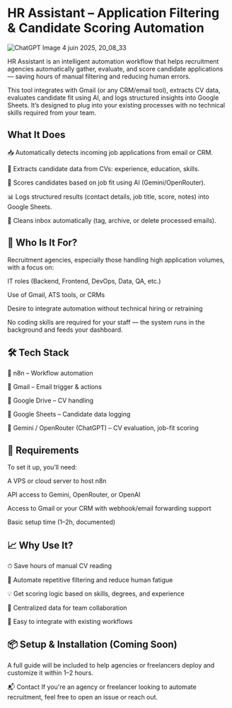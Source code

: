 # HR Assistant – Application Filtering & Candidate Scoring Automation

![ChatGPT Image 4 juin 2025, 20_08_33](https://github.com/user-attachments/assets/6d054c72-c79e-4577-a537-944f5021cd75)



HR Assistant is an intelligent automation workflow that helps recruitment agencies automatically gather, evaluate, and score candidate applications — saving hours of manual filtering and reducing human errors.

This tool integrates with Gmail (or any CRM/email tool), extracts CV data, evaluates candidate fit using AI, and logs structured insights into Google Sheets. It’s designed to plug into your existing processes with no technical skills required from your team.

##  What It Does

📥 Automatically detects incoming job applications from email or CRM.

🧾 Extracts candidate data from CVs: experience, education, skills.

🎯 Scores candidates based on job fit using AI (Gemini/OpenRouter).

📊 Logs structured results (contact details, job title, score, notes) into Google Sheets.

🧼 Cleans inbox automatically (tag, archive, or delete processed emails).

## 💼 Who Is It For?

Recruitment agencies, especially those handling high application volumes, with a focus on:

IT roles (Backend, Frontend, DevOps, Data, QA, etc.)

Use of Gmail, ATS tools, or CRMs

Desire to integrate automation without technical hiring or retraining

No coding skills are required for your staff — the system runs in the background and feeds your dashboard.

## 🛠️ Tech Stack

🔁 n8n – Workflow automation

📧 Gmail – Email trigger & actions

📂 Google Drive – CV handling

📑 Google Sheets – Candidate data logging

🧠 Gemini / OpenRouter (ChatGPT) – CV evaluation, job-fit scoring

## 🔧 Requirements
To set it up, you’ll need:

A VPS or cloud server to host n8n

API access to Gemini, OpenRouter, or OpenAI

Access to Gmail or your CRM with webhook/email forwarding support

Basic setup time (1–2h, documented)

## 📈 Why Use It?

⏱ Save hours of manual CV reading

🔄 Automate repetitive filtering and reduce human fatigue

💡 Get scoring logic based on skills, degrees, and experience

📂 Centralized data for team collaboration

🧩 Easy to integrate with existing workflows

## 📦 Setup & Installation (Coming Soon)
A full guide will be included to help agencies or freelancers deploy and customize it within 1–2 hours.

📬 Contact
If you're an agency or freelancer looking to automate recruitment, feel free to open an issue or reach out.
